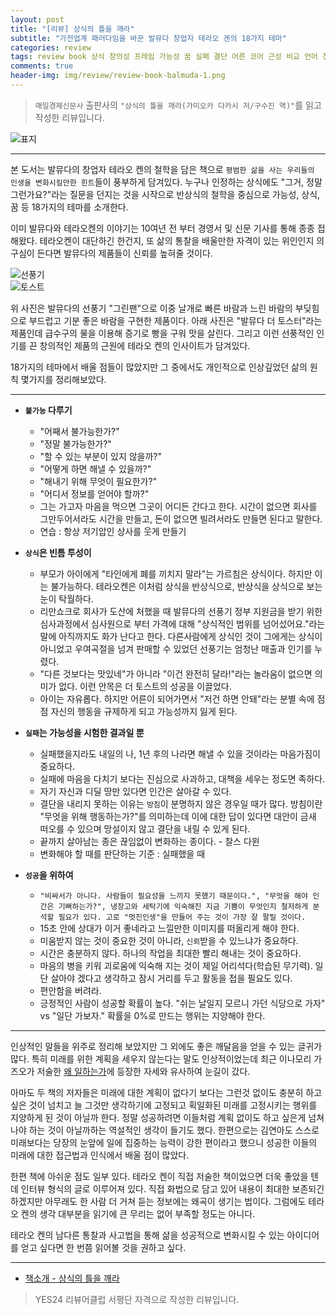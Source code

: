 ```yaml
---  
layout: post  
title: "[리뷰] 상식의 틀을 깨라"  
subtitle: "가전업계 패러다임을 바꾼 발뮤다 창업자 테라오 겐의 18가지 테마"  
categories: review  
tags: review book 상식 창의성 프레임 가능성 꿈 실패 결단 어른 코어 근성 비교 언어 전달 신뢰 시간 즐거움 괴로움 협력 동료 미래   
comments: true  
header-img: img/review/review-book-balmuda-1.png
---  
```

  
> `매일경제신문사` 출판사의 `"상식의 틀을 깨라(가미오카 다카시 저/구수진 역)"`를 읽고 작성한 리뷰입니다.  

![표지](https://telegeam.github.io/assets/img/review/review-book-balmuda-1.png)  

---
본 도서는 발뮤다의 창업자 테라오 켄의 철학을 담은 책으로 `평범한 삶을 사는 우리들의 인생을 변화시킬만한 힌트`들이 풍부하게 담겨있다. 누구나 인정하는 상식에도 "그거, 정말 그런가요?"라는 질문을 던지는 것을 시작으로 반상식의 철학을 중심으로 가능성, 상식, 꿈 등 18가지의 테마를 소개한다.

이미 발뮤다와 테라오켄의 이야기는 10여년 전 부터 경영서 및 신문 기사를 통해 종종 접해왔다. 테라오켄이 대단하긴 한건지, 또 삶의 통찰을 배울만한 자격이 있는 위인인지 의구심이 든다면 발뮤다의 제품들이 신뢰를 높혀줄 것이다. 

![선풍기](https://telegeam.github.io/assets/img/review/review-book-balmuda-2.png)  
![토스트](https://telegeam.github.io/assets/img/review/review-book-balmuda-3.png)  

위 사진은 발뮤다의 선풍기 "그린팬"으로 이중 날개로 빠른 바람과 느린 바람의 부딪힘으로 부드럽고 기분 좋은 바람을 구현한 제품이다. 아래 사진은 "발뮤다 더 토스터"라는 제품인데 급수구의 물을 이용해 증기로 빵을 구워 맛을 살린다. 그리고 이런 선풍적인 인기를 끈 창의적인 제품의 근원에 테라오 켄의 인사이트가 담겨있다.

18가지의 테마에서 배울 점들이 많았지만 그 중에서도 개인적으로 인상깊었던 삶의 원칙 몇가지를 정리해보았다.

---

* __`불가능` 다루기__  
  + "어째서 불가능한가?"
  + "정말 불가능한가?"
  + "할 수 있는 부분이 있지 않을까?"
  + "어떻게 하면 해낼 수 있을까?"
  + "해내기 위해 무엇이 필요한가?"
  + "어디서 정보를 얻어야 할까?"
  + 그는 가고자 마음을 먹으면 그곳이 어디든 간다고 한다. 시간이 없으면 회사를 그만두어서라도 시간을 만들고, 돈이 없으면 빌려서라도 만들면 된다고 말한다. 
  + 연습 : 항상 저기압인 상사를 웃게 만들기

* __`상식`은 빈틈 투성이__  
  + 부모가 아이에게 "타인에게 폐를 끼치지 말라"는 가르침은 상식이다. 하지만 이는 불가능하다. 테라오켄은 이처럼 상식을 반상식으로, 반상식을 상식으로 보는 눈이 탁월하다.
  + 리만쇼크로 회사가 도산에 처했을 때 발뮤다의 선풍기 정부 지원금을 받기 위한 심사과정에서 심사원으로 부터 가격에 대해 "상식적인 범위를 넘어섰어요."라는 말에 아직까지도 화가 난다고 한다. 다른사람에게 상식인 것이 그에게는 상식이 아니었고 우여곡절을 넘겨 판매할 수 있었던 선풍기는 엄청난 매출과 인기를 누렸다.
  + "다른 것보다는 맛있네"가 아니라 "이건 완전히 달라!"라는 놀라움이 없으면 의미가 없다. 이런 안목은 더 토스트의 성공을 이끌었다.
  + 아이는 자유롭다. 하지만 어른이 되어가면서 "저건 하면 안돼"라는 분별 속에 점점 자신의 행동을 규제하게 되고 가능성까지 잃게 된다.

* __`실패`는 가능성을 시험한 결과일 뿐__   
  + 실패했을지라도 내일의 나, 1년 후의 나라면 해낼 수 있을 것이라는 마음가짐이 중요하다.
  + 실패에 마음을 다치기 보다는 진심으로 사과하고, 대책을 세우는 정도면 족하다.
  + 자기 자신과 디딜 땅만 있다면 인간은 살아갈 수 있다.
  + 결단을 내리지 못하는 이유는 `방침`이 분명하지 않은 경우일 때가 많다. 방침이란 "무엇을 위해 행동하는가?"를 의미하는데 이에 대한 답이 있다면 대안이 금새 떠오를 수 있으며 망설이지 않고 결단을 내릴 수 있게 된다.
  + 끝까지 살아남는 종은 끊임없이 변화하는 종이다. - 찰스 다윈
  + 변화해야 할 때를 판단하는 기준 : 실패했을 때

* __`성공`을 위하여__  
  + `"비싸서가 아니다. 사람들이 필요성을 느끼지 못했기 때문이다.", "무엇을 해야 인간은 기뻐하는가?", 냉장고와 세탁기에 익숙해진 지금 기쁨이 무엇인지 철저하게 분석할 필요가 있다. 고로 "멋진인생"을 만들어 주는 것이 가장 잘 팔릴 것이다.`
  + 15초 안에 상대가 이거 좋네라고 느낄만한 이미지를 떠올리게 해야 한다. 
  + 미움받지 않는 것이 중요한 것이 아니라, `신뢰`받을 수 있느냐가 중요하다.
  + 시간은 충분하지 않다. 하나의 작업을 최대한 빨리 해내는 것이 중요하다.
  + 마음의 병을 키워 괴로움에 익숙해 지는 것이 제일 어리석다(학습된 무기력). 일단 살아야 겠다고 생각하고 잠시 거리를 두고 활동을 접을 필요도 있다.
  + 편안함을 버려라.
  + 긍정적인 사람이 성공할 확률이 높다. "쉬는 날일지 모르니 가던 식당으로 가자" vs "일단 가보자." 확률을 0%로 만드는 행위는 지양해야 한다. 

---

인상적인 말들을 위주로 정리해 보았지만 그 외에도 좋은 깨달음을 얻을 수 있는 글귀가 많다. 특히 미래를 위한 계획을 세우지 않는다는 말도 인상적이었는데 최근 이나모리 가즈오가 저술한 [왜 일하는가](https://telegeam.github.io/review/2021/05/17/review-book-why-work/)에 등장한 자세와 유사하여 눈길이 갔다.

아마도 두 책의 저자들은 미래에 대한 계획이 없다기 보다는 그런것 없이도 충분히 하고 싶은 것이 넘치고 늘 그것만 생각하기에 고정되고 획일화된 미래를 고정시키는 행위를 지양하게 된 것이 아닐까 한다. 정말 성공하려면 이들처럼 계획 없이도 하고 싶은게 넘쳐나야 하는 것이 아닐까하는 역설적인 생각이 들기도 했다. 한편으로는 김연아도 스스로 미래보다는 당장의 눈앞에 일에 집중하는 능력이 강한 편이라고 했으니 성공한 이들의 미래에 대한 접근법과 인식에서 배울 점이 많았다. 

한편 책에 아쉬운 점도 일부 있다. 테라오 켄이 직접 저술한 책이었으면 더욱 좋았을 텐데 인터뷰 형식의 글로 이루어져 있다. 직접 화법으로 담고 있어 내용이 최대한 보존되긴 하겠지만 아무래도 한 사람 더 거쳐 듣는 정보에는 왜곡이 생기는 법이다. 그럼에도 테라오 켄의 생각 대부분을 읽기에 큰 무리는 없어 부족할 정도는 아니다.

테라오 켄의 남다른 통찰과 사고법을 통해 삶을 성공적으로 변화시킬 수 있는 아이디어를 얻고 싶다면 한 번쯤 읽어볼 것을 권하고 싶다.

---

* [책소개 - 상식의 틀을 깨라](http://www.yes24.com/Product/Goods/101875918)

> YES24 리뷰어클럽 서평단 자격으로 작성한 리뷰입니다.